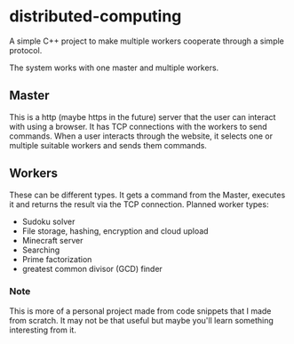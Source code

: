 # distributed-computing
A simple C++ project to make multiple workers cooperate through a simple protocol.


The system works with one master and multiple workers. 

## Master
This is a http (maybe https in the future) server that the user can interact with using a browser. It has TCP connections with the workers to send commands. When a user interacts through the website, it selects one or multiple suitable workers and sends them commands.

## Workers
These can be different types. It gets a command from the Master, executes it and returns the result via the TCP connection.
Planned worker types:
 - Sudoku solver
 - File storage, hashing, encryption and cloud upload
 - Minecraft server
 - Searching
 - Prime factorization
 - greatest common divisor (GCD) finder

### Note
This is more of a personal project made from code snippets that I made from scratch. It may not be that useful but maybe you'll learn something interesting from it.
